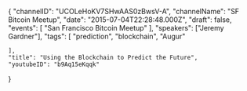{
    "channelID": "UCOLeHoKV7SHwAAS0zBwsV-A",
    "channelName": "SF Bitcoin Meetup",
    "date": "2015-07-04T22:28:48.000Z",
    "draft": false,
    "events": [
        "San Francisco Bitcoin Meetup"
    ],
    "speakers": ["Jeremy Gardner"],
    "tags": [
        "prediction",
        "blockchain",
	"Augur"

    ],
    "title": "Using the Blockchain to Predict the Future",
    "youtubeID": "b9Aq15eKqqk"
}
